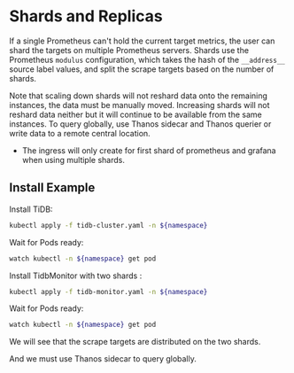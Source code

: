 # Shards and Replicas

If a single Prometheus can't hold the current target metrics, the user can shard the targets on multiple Prometheus servers.
Shards use the Prometheus `modulus` configuration, which takes the hash of the `__address__` source label values, and split the scrape targets based on the number of shards.

Note that scaling down shards will not reshard data onto the remaining instances, the data must be manually moved. Increasing shards will not reshard data neither but it will continue to be available from the same instances. 
To query globally, use Thanos sidecar and Thanos querier or write data to a remote central location.

* The ingress will only create for first shard of prometheus and grafana when using multiple shards.
## Install Example

Install TiDB:

```bash
kubectl apply -f tidb-cluster.yaml -n ${namespace}
```

Wait for Pods ready:

```bash
watch kubectl -n ${namespace} get pod
```

Install TidbMonitor with two shards :

```bash
kubectl apply -f tidb-monitor.yaml -n ${namespace}
```

Wait for Pods ready:

```bash
watch kubectl -n ${namespace} get pod
```

We will see that the scrape targets are distributed on the two shards.

And we must use Thanos sidecar to query globally.





